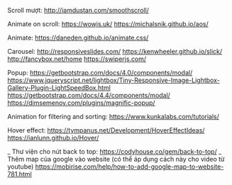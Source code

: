 Scroll mượt:
http://iamdustan.com/smoothscroll/

Animate on scroll:
https://wowjs.uk/
https://michalsnik.github.io/aos/

Animate:
https://daneden.github.io/animate.css/

Carousel:
http://responsiveslides.com/
https://kenwheeler.github.io/slick/
http://fancybox.net/home
https://swiperjs.com/

Popup:
https://getbootstrap.com/docs/4.0/components/modal/
https://www.jqueryscript.net/lightbox/Tiny-Responsive-Image-Lightbox-Gallery-Plugin-LightSpeedBox.html
https://getbootstrap.com/docs/4.4/components/modal/
https://dimsemenov.com/plugins/magnific-popup/

Animation for filtering and sorting:
https://www.kunkalabs.com/tutorials/

Hover effect:
https://tympanus.net/Development/HoverEffectIdeas/
https://ianlunn.github.io/Hover/

_ Thư viện cho nút back to top:
https://codyhouse.co/gem/back-to-top/
_ Thêm map của google vào website (có thể áp dụng cách này cho video từ youtube)
https://mobirise.com/help/how-to-add-google-map-to-website-781.html